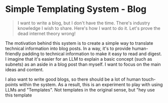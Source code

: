 # Simple Templating System - Blog

> I want to write a blog, but I don't have the time. There's industry knowledge I wish to share. Here's how I want to do it. Let's prove the dead internet theory wrong!

The motivation behind this system is to create a simple way to translate technical information into blog posts. In a way, it's to provide human-friendly padding to technical information to make it easy to read and digest. I imagine that it's easier for an LLM to explain a basic concept (such as subnets) as an aside in a blog post than myself. I want to focus on the main ideas and content.

I also want to write good blogs, so there should be a lot of human touch-points within the system. 
As a result, this is an experiment to play with using LLMs and "Templates". Not templates in the original sense, but "hey <LLM> use this template <template> to incorporate these points <points>" all within a single call. Hence the "Simple" part. This is representative of how I normally use LLMs.


## Getting Started

Run the following:

 - `git clone <this repo>`
 - `npm install`
 - `npm run start`

The start script simply runs `ts-node src/index.ts`.


## Usage

Follow the prompts - files will eb generated in the folders `completed` and `generated`.
You'll also want to provide an OpenRouter API key in `.env`:

```
# .env
OPENROUTER_API_KEY=YOUR_API_KEY_HERE
```

## Development

This repo is actively being worked on (probably). See `project-scope.md` for more information.